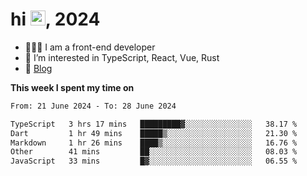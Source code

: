<h1> hi <img src="https://raw.githubusercontent.com/blackcater/blackcater/main/images/Hi.gif" height="24" />, 2024 </h1>

- 🧑🏻‍💻 I am a front-end developer
- 👀 I’m interested in TypeScript, React, Vue, Rust
- 📝 [Blog](https://note.yixiaojiu.top)

**This week I spent my time on** 

<!--START_SECTION:waka-->

```txt
From: 21 June 2024 - To: 28 June 2024

TypeScript   3 hrs 17 mins   █████████▓░░░░░░░░░░░░░░░   38.17 %
Dart         1 hr 49 mins    █████▒░░░░░░░░░░░░░░░░░░░   21.30 %
Markdown     1 hr 26 mins    ████▒░░░░░░░░░░░░░░░░░░░░   16.76 %
Other        41 mins         ██░░░░░░░░░░░░░░░░░░░░░░░   08.03 %
JavaScript   33 mins         █▓░░░░░░░░░░░░░░░░░░░░░░░   06.55 %
```

<!--END_SECTION:waka-->
